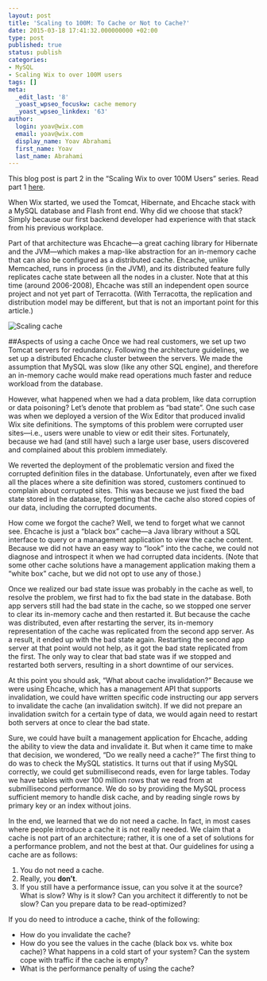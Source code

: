 ```yaml
---
layout: post
title: 'Scaling to 100M: To Cache or Not to Cache?'
date: 2015-03-18 17:41:32.000000000 +02:00
type: post
published: true
status: publish
categories:
- MySQL
- Scaling Wix to over 100M users
tags: []
meta:
  _edit_last: '8'
  _yoast_wpseo_focuskw: cache memory
  _yoast_wpseo_linkdex: '63'
author:
  login: yoav@wix.com
  email: yoav@wix.com
  display_name: Yoav Abrahami
  first_name: Yoav
  last_name: Abrahami
---
```

This blog post is part 2 in the “Scaling Wix to over 100M Users” series. Read part 1 [here](/_posts/The-beginning).

When Wix started, we used the Tomcat, Hibernate, and Ehcache stack with a MySQL database and Flash front end. Why did we choose that stack? Simply because our first backend developer had experience with that stack from his previous workplace.

Part of that architecture was Ehcache—a great caching library for Hibernate and the JVM—which makes a map-like abstraction for an in-memory cache that can also be configured as a distributed cache. Ehcache, unlike Memcached, runs in process (in the JVM), and its distributed feature fully replicates cache state between all the nodes in a cluster. Note that at this time (around 2006-2008), Ehcache was still an independent open source project and not yet part of Terracotta. (With Terracotta, the replication and distribution model may be different, but that is not an important point for this article.)

![Scaling cache](../images/Scaling-Wix-To-Cache/Scaling-to-100M-Cache.jpg)

##Aspects of using a cache
Once we had real customers, we set up two Tomcat servers for redundancy. Following the architecture guidelines, we set up a distributed Ehcache cluster between the servers. We made the assumption that MySQL was slow (like any other SQL engine), and therefore an in-memory cache would make read operations much faster and reduce workload from the database.

However, what happened when we had a data problem, like data corruption or data poisoning? Let’s denote that problem as “bad state”. One such case was when we deployed a version of the Wix Editor that produced invalid Wix site definitions. The symptoms of this problem were corrupted user sites—i.e., users were unable to view or edit their sites. Fortunately, because we had (and still have) such a large user base, users discovered and complained about this problem immediately. 

We reverted the deployment of the problematic version and fixed the corrupted definition files in the database. Unfortunately, even after we fixed all the places where a site definition was stored, customers continued to complain about corrupted sites. This was because we just fixed the bad state stored in the database, forgetting that the cache also stored copies of our data, including the corrupted documents.

How come we forgot the cache? Well, we tend to forget what we cannot see. Ehcache is just a “black box” cache—a Java library without a SQL interface to query or a management application to view the cache content. Because we did not have an easy way to “look” into the cache, we could not diagnose and introspect it when we had corrupted data incidents. (Note that some other cache solutions have a management application making them a “white box” cache, but we did not opt to use any of those.)

Once we realized our bad state issue was probably in the cache as well, to resolve the problem, we first had to fix the bad state in the database. Both app servers still had the bad state in the cache, so we stopped one server to clear its in-memory cache and then restarted it. But because the cache was distributed, even after restarting the server, its in-memory representation of the cache was replicated from the second app server. As a result, it ended up with the bad state again. Restarting the second app server at that point would not help, as it got the bad state replicated from the first. The only way to clear that bad state was if we stopped and restarted both servers, resulting in a short downtime of our services.

At this point you should ask, “What about cache invalidation?” Because we were using Ehcache, which has a management API that supports invalidation, we could have written specific code instructing our app servers to invalidate the cache (an invalidation switch). If we did not prepare an invalidation switch for a certain type of data, we would again need to restart both servers at once to clear the bad state.

Sure, we could have built a management application for Ehcache, adding the ability to view the data and invalidate it. But when it came time to make that decision, we wondered, “Do we really need a cache?”
The first thing to do was to check the MySQL statistics. It turns out that if using MySQL correctly, we could get submillisecond reads, even for large tables. Today we have tables with over 100 million rows that we read from at submillisecond performance. We do so by providing the MySQL process sufficient memory to handle disk cache, and by reading single rows by primary key or an index without joins.

In the end, we learned that we do not need a cache. In fact, in most cases where people introduce a cache it is not really needed. We claim that a cache is not part of an architecture; rather, it is one of a set of solutions for a performance problem, and not the best at that.
Our guidelines for using a cache are as follows:

1. You do not need a cache.
2. Really, you **don’t**.
3. If you still have a performance issue, can you solve it at the source? What is slow? Why is it slow? Can you architect it differently to not be slow? Can you prepare data to be read-optimized?

If you do need to introduce a cache, think of the following:

* How do you invalidate the cache?
* How do you see the values in the cache (black box vs. white box cache)?
What happens in a cold start of your system? Can the system cope with traffic if the cache is empty?
* What is the performance penalty of using the cache?

